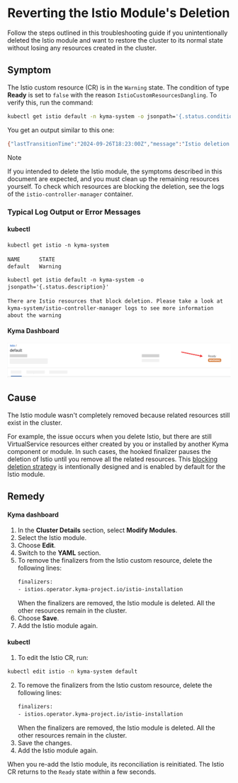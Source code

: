 # Reverting the Istio Module's Deletion
Follow the steps outlined in this troubleshooting guide if you unintentionally deleted the Istio module and want to restore the cluster to its normal state without losing any resources created in the cluster.

## Symptom

The Istio custom resource (CR) is in the `Warning` state. The condition of type **Ready** is set to `false` with the reason `IstioCustomResourcesDangling`. To verify this, run the command:

```bash
kubectl get istio default -n kyma-system -o jsonpath='{.status.conditions[0]}'
```

You get an output similar to this one:

```bash
{"lastTransitionTime":"2024-09-26T18:23:00Z","message":"Istio deletion blocked because of existing Istio custom resources","reason":"IstioCustomResourcesDangling","status":"False","type":"Ready"}
```

>[!NOTE]
> If you intended to delete the Istio module, the symptoms described in this document are expected, and you must clean up the remaining resources yourself. To check which resources are blocking the deletion, see the logs of the `istio-controller-manager` container.

### Typical Log Output or Error Messages

<!-- tabs:start -->
#### **kubectl**

```
kubectl get istio -n kyma-system

NAME      STATE
default   Warning
```
```
kubectl get istio default -n kyma-system -o jsonpath='{.status.description}'

There are Istio resources that block deletion. Please take a look at kyma-system/istio-controller-manager logs to see more information about the warning
```
#### **Kyma Dashboard**

![Istio CR in the Warning state](../../assets/istio-cr-warning-state.svg)
<!-- tabs:end -->

## Cause

The Istio module wasn't completely removed because related resources still exist in the cluster.

For example, the issue occurs when you delete Istio, but there are still VirtualService resources either created by you or installed by another Kyma component or module. In such cases, the hooked finalizer pauses the deletion of Istio until you remove all the related resources. This [blocking deletion strategy](https://github.com/kyma-project/community/issues/765) is intentionally designed and is enabled by default for the Istio module.


## Remedy

<!-- tabs:start -->
#### **Kyma dashboard**

1. In the **Cluster Details** section, select **Modify Modules**.
2. Select the Istio module.
3. Choose **Edit**.
4. Switch to the **YAML** section.
5. To remove the finalizers from the Istio custom resource, delete the following lines:
    ```bash
    finalizers:
    - istios.operator.kyma-project.io/istio-installation
    ```
    When the finalizers are removed, the Istio module is deleted. All the other resources remain in the cluster.
6. Choose **Save**.
7. Add the Istio module again.
    
#### **kubectl**

1. To edit the Istio CR, run:
  ```bash
  kubectl edit istio -n kyma-system default
  ```
2. To remove the finalizers from the Istio custom resource, delete the following lines:
    ```bash
    finalizers:
    - istios.operator.kyma-project.io/istio-installation
    ```
    When the finalizers are removed, the Istio module is deleted. All the other resources remain in the cluster.
3. Save the changes.
4. Add the Istio module again.
<!-- tabs:end -->

When you re-add the Istio module, its reconciliation is reinitiated. The Istio CR returns to the `Ready` state within a few seconds.
